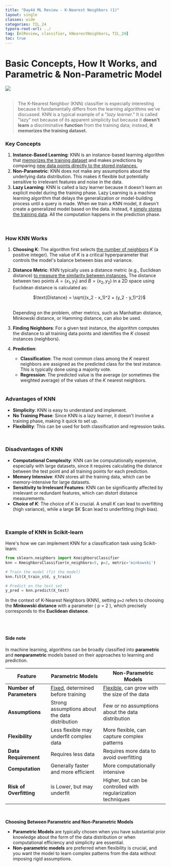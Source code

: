 ```yaml
---
title: "Day44 ML Review - K-Nearest Neighbors (1)"
layout: single
classes: wide
categories: TIL_24
typora-root-url: ../
tag: [mlReview, classifier, kNearestNeighbors, TIL_24]
toc: true 
---
```


# Basic Concepts, How It Works, and Parametric & Non-Parametric Model

<img src="/blog/images/2024-08-01-TIL24_Day44/IMG_1430.JPG"><br><br>



> The K-Nearest Neighbor (KNN) classifier is especially interesting because it fundamentally differs from the learning algorithms we've discussed. KNN is a typical example of a "*lazy learner*." It is called "lazy" not because of its apparent simplicity but because it **doesn't learn** a discriminative **function** from the training data; instead, **it memorizes the training dataset.**



### Key Concepts

1. **Instance-Based Learning**: KNN is an instance-based learning algorithm that <u>memorizes the training dataset</u> and makes predictions by comparing <u>new data points directly to the stored instances.</u>
2. **Non-Parametric**: KNN does not make any assumptions about the underlying data distribution. This makes it flexible but potentially sensitive to irrelevant features and noise in the data.
3. **Lazy Learning**: KNN is called a lazy learner because it doesn't learn an explicit model during the training phase. Lazy Learning is a machine learning algorithm that delays the generalization or model-building process until a query is made. When we train a KNN model, it doesn't create a generalized model based on the data. Instead, it <u>simply stores the training data</u>. All the computation happens in the prediction phase. <br><br><br>



### How KNN Works

1. **Choosing K**: The algorithm first selects <u>the number of neighbors</u> $K$ (a positive integer). The value of $K$ is a critical hyperparameter that controls the model's balance between bias and variance.

2. **Distance Metric**: KNN typically uses a distance metric (e.g., Euclidean distance) <u>to measure the similarity between instances.</u> The distance between two points $A = (x_1, y_1)$ and  $B = (x_2, y_2)$ in a 2D space using Euclidean distance is calculated as:

   <center>
     $\text{Distance} = \sqrt{(x_2 - x_1)^2 + (y_2 - y_1)^2}$ <br><br>
   </center>

   Depending on the problem, other metrics, such as Manhattan distance, Minkowski distance, or Hamming distance, can also be used.

3. **Finding Neighbors**: For a given test instance, the algorithm computes the distance to all training data points and identifies the $K$ closest instances (neighbors).

4. **Prediction**:
   - **Classification**: The most common class among the $K$ nearest neighbors are assigned as the predicted class for the test instance. This is typically done using a majority vote.
   - **Regression**: The predicted value is the average (or sometimes the weighted average) of the values of the $K$ nearest neighbors.

   <br>

   

### Advantages of KNN

- **Simplicity**: KNN is easy to understand and implement.
- **No Training Phase**: Since KNN is a lazy learner, it doesn't involve a training phase, making it quick to set up.
- **Flexibility**: This can be used for both classification and regression tasks. <br>

<Br>

### Disadvantages of KNN

- **Computational Complexity**: KNN can be computationally expensive, especially with large datasets, since it requires calculating the distance between the test point and all training points for each prediction.
- **Memory Intensive**: KNN stores all the training data, which can be memory-intensive for large datasets.
- **Sensitivity to Irrelevant Features**: KNN can be significantly affected by irrelevant or redundant features, which can distort distance measurements.
- **Choice of $K$**: The choice of $K$ is crucial. A small $K$ can lead to overfitting (high variance), while a large $K $can lead to underfitting (high bias).

<br>

### Example of KNN in Scikit-learn

Here's how we can implement KNN for a classification task using Scikit-learn:

```python
from sklearn.neighbors import KneighborsClassifier
knn = KmeighborsClassifier(n_neighbors=5, p=2, metric='minkowski')

# Train the model (fit the model)
knn.fit(X_train_std, y_train)

# Predict on the test set
y_pred = knn.predict(X_test)
```



In the context of K-Nearest Neighbors (KNN), setting `p=2` refers to choosing the **Minkowski distance** with a parameter \( p = 2 \), which precisely corresponds to the **Euclidean distance**.



<br><Br>

#### Side note

In machine learning, algorithms can be broadly classified into **parametric** and **nonparametric** models based on their approaches to learning and prediction.

| Feature                  | Parametric Models                              | Non-Parametric Models                                        |
| ------------------------ | ---------------------------------------------- | ------------------------------------------------------------ |
| **Number of Parameters** | <u>Fixed</u>, determined before training       | <u>Flexible</u>, can grow with the size of the data          |
| **Assumptions**          | Strong assumptions about the data distribution | Few or no assumptions about the data distribution            |
| **Flexibility**          | Less flexible may underfit complex data        | More flexible, can capture complex patterns                  |
| **Data Requirement**     | Requires less data                             | Requires more data to avoid overfitting                      |
| **Computation**          | Generally faster and more efficient            | More computationally intensive                               |
| **Risk of Overfitting**  | is Lower, but may underfit                     | Higher, but can be controlled with regularization techniques |

<br>

**Choosing Between Parametric and Non-Parametric Models**

- **Parametric Models** are typically chosen when you have substantial prior knowledge about the form of the data distribution or when computational efficiency and simplicity are essential.
- **Non-parametric models** are preferred when flexibility is crucial, and you want the model to learn complex patterns from the data without imposing rigid assumptions.

<br><br>

